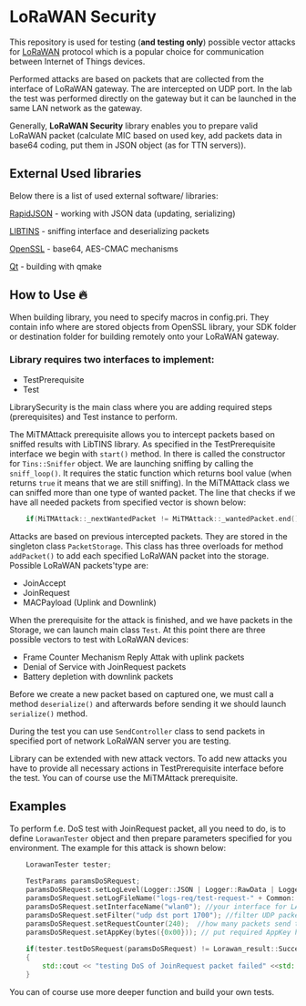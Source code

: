 # LoRaWAN Security

This repository is used for testing (**and testing only**) possible vector attacks for [LoRaWAN](https://lora-alliance.org/about-lorawan) protocol which is a popular choice for communication between Internet of Things devices.

Performed attacks are based on packets that are collected from the interface of LoRaWAN gateway. The are intercepted on UDP port. In the lab the test was performed directly on the gateway but it can be launched in the same LAN network as the gateway. 


Generally, **LoRaWAN Security** library enables you to prepare valid LoRaWAN packet (calculate MIC based on used key, add packets data in base64 coding, put them in JSON object (as for TTN servers)).

## External Used libraries

Below there is a list of used external software/ libraries:

[RapidJSON](https://rapidjson.org/) - working with JSON data (updating, serializing)

[LIBTINS](http://libtins.github.io/) - sniffing interface and deserializing packets

[OpenSSL](https://www.openssl.org/) - base64, AES-CMAC mechanisms

[Qt](https://www.qt.io/) - building with qmake


## How to Use :fire:

When building library, you need to specify macros in config.pri. They contain info where are stored objects from OpenSSL library, your SDK folder or destination folder for building remotely onto your LoRaWAN gateway.

### Library requires two interfaces to implement: 
* TestPrerequisite 
* Test

LibrarySecurity is the main class where you are adding required steps (prerequisites) and Test instance to perform.

The MiTMAttack prerequisite allows you to intercept packets based on sniffed results with LibTINS library. As specified in the TestPrerequisite interface we begin with `start()` method.
In there is called the constructor for `Tins::Sniffer` object. We are launching sniffing by calling the `sniff_loop()`. It requires the static function which returns bool value (when returns `true` it means that we are still sniffing). In the MiTMAttack class we can sniffed more than one type of wanted packet. The line that checks if we have all needed packets from specified vector is shown below:
```cpp
    if(MiTMAttack::_nextWantedPacket != MiTMAttack::_wantedPacket.end())
```
Attacks are based on previous intercepted packets. They are stored in the singleton class `PacketStorage`. This class has three overloads for method `addPacket()` to add each specified LoRaWAN packet into the storage. Possible LoRaWAN packets'type are:
- JoinAccept
- JoinRequest
- MACPayload (Uplink and Downlink)

When the prerequisite for the attack is finished, and we have packets in the Storage, we can launch main class `Test`. At this point there are three possible vectors to test with LoRaWAN devices:

* Frame Counter Mechanism Reply Attak with uplink packets
* Denial of Service with JoinRequest packets
* Battery depletion with downlink packets

Before we create a new packet based on captured one, we must call a method `deserialize()` and afterwards before sending it we should launch `serialize()` method.

During the test you can use `SendController` class to send packets in specified port of network LoRaWAN server you are testing.

Library can be extended with new attack vectors. To add new attacks you have to provide all necessary actions in TestPrerequisite interface before the test. You can of course use the MiTMAttack prerequisite. 

## Examples
To perform f.e. DoS test with JoinRequest packet, all you need to do, is to define `LorawanTester` object and then prepare parameters specified for you environment. The example for this attack is shown below:
```cpp
    LorawanTester tester;
    
    TestParams paramsDoSRequest;
    paramsDoSRequest.setLogLevel(Logger::JSON | Logger::RawData | Logger::MiTM | Logger::LorawanTest | Logger::Common | Logger::RequestDoS);
    paramsDoSRequest.setLogFileName("logs-req/test-request-" + Common::getTime() + ".log");
    paramsDoSRequest.setInterfaceName("wlan0"); //your interface for LAN network
    paramsDoSRequest.setFilter("udp dst port 1700"); //filter UDP packets with LoRaWAN data inside
    paramsDoSRequest.setRequestCounter(240);  //how many packets send to NS server
    paramsDoSRequest.setAppKey(bytes({0x00})); // put required AppKey here
    
    if(tester.testDoSRequest(paramsDoSRequest) != Lorawan_result::Success)
    {
        std::cout << "testing DoS of JoinRequest packet failed" <<std::endl;
    }
```
You can of course use more deeper function and build your own tests.

